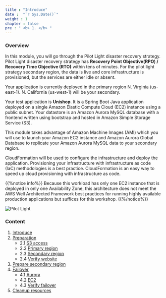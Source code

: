 ```yaml
---
title : "Introduce"
date :  "`r Sys.Date()`" 
weight : 1 
chapter : false
pre : " <b> 1. </b> "
---
```

### Overview
In this module, you will go through the Pilot Light disaster recovery strategy. Pilot Light disaster recovery strategy has **Recovery Point Objective(RPO) / Recovery Time Objective (RTO)**  within tens of minutes. For the pilot light strategy secondary region, the data is live and core infrastructure is provisioned, but the services are either idle or absent.

Your application is currently deployed in the primary region N. Virginia (us-east-1). N. California (us-west-1) will be your secondary.

Your test application is **Unishop**. It is a Spring Boot Java application deployed on a single Amazon Elastic Compute Cloud (EC2)  instance using a public subnet. Your datastore is an Amazon Aurora MySQL database with a frontend written using bootstrap and hosted in Amazon Simple Storage Service (S3).

This module takes advantage of Amazon Machine Images (AMI) which you will use to launch your Amazon EC2 instance and Amazon Aurora Global Database to replicate your Amazon Aurora MySQL data to your secondary region.

CloudFormation will be used to configure the infrastructure and deploy the application. Provisioning your infrastructure with infrastructure as code (IaC) methodologies is a best practice. CloudFormation is an easy way to speed up cloud provisioning with infrastructure as code.

{{%notice info%}}
Because this workload has only one EC2 instance that is deployed in only one Availability Zone, this architecture does not meet the AWS Well Architected Framework best practices for running highly available production applications but suffices for this workshop.
{{%/notice%}}

![Pilot Light](./../images/pilotlight.png?width=60pc)

### Content

1. [Introduce](../1.introduce/)
2. [Preparation](../2.preparation/)
    - 2.1 [S3 access](../2.preparation/2.1.s3access/)
    - 2.2 [Primary region](../2.preparation/2.2.primaryregion/)
    - 2.3 [Secondary region](../2.preparation/2.3.secondaryregion/)
    - 2.4 [Verify website](../2.preparation/2.4.verifywebsite/)
3. [Prepare secondary region](../3.preparesecondaryregion/)
4. [Failover](../4.failover/)
    - 4.1 [Aurora](../4.failover/4.1.aurora/)
    - 4.2 [EC2](../4.failover/4.2.ec2/)
    - 4.3 [Verify failover](../4.failover/4.3.verifyfailover/)
5. [Cleanup resources](../5.cleanupresources/)

